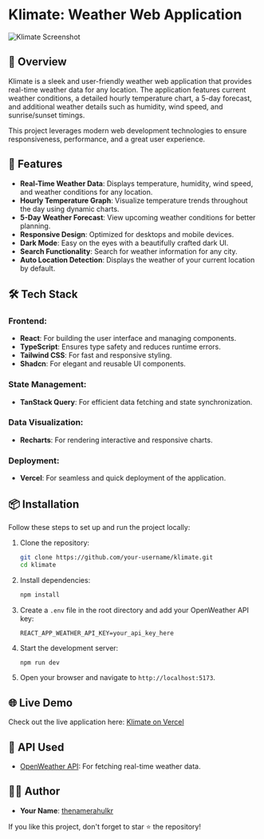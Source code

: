 # Klimate: Weather Web Application

![Klimate Screenshot](<img width="1022" alt="{5D896A5D-C9AC-4A48-8F0E-D8106E0B05DC}" src="https://github.com/user-attachments/assets/269460b0-f8b2-4765-a707-497d2b6dd94b" />)

## 🌟 Overview

Klimate is a sleek and user-friendly weather web application that provides real-time weather data for any location. The application features current weather conditions, a detailed hourly temperature chart, a 5-day forecast, and additional weather details such as humidity, wind speed, and sunrise/sunset timings. 

This project leverages modern web development technologies to ensure responsiveness, performance, and a great user experience.

## 🚀 Features

- **Real-Time Weather Data**: Displays temperature, humidity, wind speed, and weather conditions for any location.
- **Hourly Temperature Graph**: Visualize temperature trends throughout the day using dynamic charts.
- **5-Day Weather Forecast**: View upcoming weather conditions for better planning.
- **Responsive Design**: Optimized for desktops and mobile devices.
- **Dark Mode**: Easy on the eyes with a beautifully crafted dark UI.
- **Search Functionality**: Search for weather information for any city.
- **Auto Location Detection**: Displays the weather of your current location by default.

## 🛠 Tech Stack

### Frontend:
- **React**: For building the user interface and managing components.
- **TypeScript**: Ensures type safety and reduces runtime errors.
- **Tailwind CSS**: For fast and responsive styling.
- **Shadcn**: For elegant and reusable UI components.

### State Management:
- **TanStack Query**: For efficient data fetching and state synchronization.

### Data Visualization:
- **Recharts**: For rendering interactive and responsive charts.

### Deployment:
- **Vercel**: For seamless and quick deployment of the application.


## 📦 Installation

Follow these steps to set up and run the project locally:

1. Clone the repository:
   ```bash
   git clone https://github.com/your-username/klimate.git
   cd klimate
   ```

2. Install dependencies:
   ```bash
   npm install
   ```

3. Create a `.env` file in the root directory and add your OpenWeather API key:
   ```env
   REACT_APP_WEATHER_API_KEY=your_api_key_here
   ```

4. Start the development server:
   ```bash
   npm run dev
   ```

5. Open your browser and navigate to `http://localhost:5173`.

## 🌐 Live Demo

Check out the live application here: [Klimate on Vercel](https://klimatespace.vercel.app/)


## 🔗 API Used

- [OpenWeather API](https://openweathermap.org/api): For fetching real-time weather data.


## 🧑‍💻 Author

- **Your Name**: [thenamerahulkr](https://github.com/thenamerahulkr)  

If you like this project, don't forget to star ⭐ the repository!
